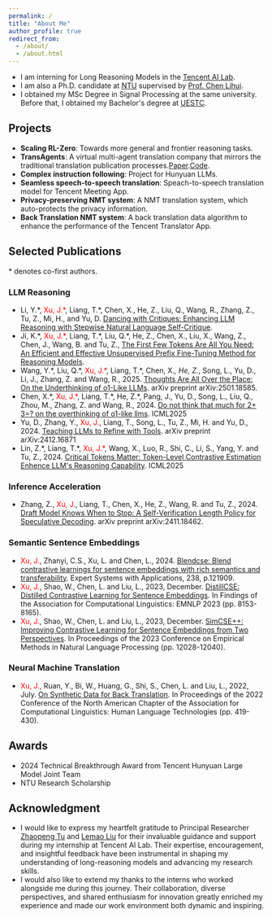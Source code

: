```yaml
---
permalink: /
title: "About Me"
author_profile: true
redirect_from: 
  - /about/
  - /about.html
---
```



* I am interning for Long Reasoning Models in the [Tencent AI Lab](https://ailab.tencent.com/ailab/zh/index). 
* I am also a Ph.D. candidate at [NTU](https://www.ntu.edu.sg/) supervised by [Prof. Chen Lihui](https://scholar.google.com/citations?user=XqNeXssAAAAJ&hl=en).
* I obtained my MSc Degree in Signal Processing at the same university. Before that, I obtained my Bachelor's degree at [UESTC](https://en.uestc.edu.cn/).

Projects
---
- **Scaling RL-Zero**: Towards more general and frontier reasoning tasks.
- **TransAgents**: A virtual multi-agent translation company that mirrors the traditional translation publication processes.[Paper](https://aclanthology.org/2024.emnlp-demo.14/).[Code](https://github.com/minghao-wu/transagents).
- **Complex instruction following**: Project for Hunyuan LLMs.
- **Seamless speech-to-speech translation**: Speach-to-speech translation model for Tencent Meeting App.
- **Privacy-preserving NMT system**: A NMT translation system, which auto-protects the privacy information.
- **Back Translation NMT system**: A back translation data algorithm to enhance the performance of the Tencent Translator App.


Selected Publications
---
\* denotes co-first authors.
### LLM Reasoning
* Li, Y.\*, <span style="color:red">Xu, J.\*</span>, Liang, T.\*, Chen, X., He, Z., Liu, Q., Wang, R., Zhang, Z., Tu, Z., Mi, H., and Yu, D. [Dancing with Critiques: Enhancing LLM Reasoning with Stepwise Natural Language Self-Critique](http://dx.doi.org/10.13140/RG.2.2.27912.33289).
* Ji, K.\*, <span style="color:red">Xu, J.\*</span>, Liang, T.\*, Liu, Q.\*, He, Z., Chen, X., Liu, X., Wang, Z., Chen, J., Wang, B. and Tu, Z., [The First Few Tokens Are All You Need: An Efficient and Effective Unsupervised Prefix Fine-Tuning Method for Reasoning Models](http://dx.doi.org/10.13140/RG.2.2.33772.07043). 
* Wang, Y.\*, Liu, Q.\*, <span style="color:red">Xu, J.\*</span>, Liang, T.\*, Chen, X.*, He, Z.*, Song, L., Yu, D., Li, J., Zhang, Z. and Wang, R., 2025. [Thoughts Are All Over the Place: On the Underthinking of o1-Like LLMs](https://arxiv.org/abs/2501.18585). arXiv preprint arXiv:2501.18585.  
* Chen, X.\*, <span style="color:red">Xu, J.\*</span>, Liang, T.\*, He, Z.\*, Pang, J., Yu, D., Song, L., Liu, Q., Zhou, M., Zhang, Z. and Wang, R., 2024. [Do not think that much for 2+ 3=? on the overthinking of o1-like llms](https://arxiv.org/abs/2412.21187). ICML2025
* Yu, D., Zhang, Y., <span style="color:red">Xu, J.</span>, Liang, T., Song, L., Tu, Z., Mi, H. and Yu, D., 2024. [Teaching LLMs to Refine with Tools](https://arxiv.org/abs/2412.16871). arXiv preprint arXiv:2412.16871  
* Lin, Z.\*, Liang, T.\*, <span style="color:red">Xu, J.\*</span>, Wang, X., Luo, R., Shi, C., Li, S., Yang, Y. and Tu, Z., 2024. [Critical Tokens Matter: Token-Level Contrastive Estimation Enhence LLM's Reasoning Capability](https://arxiv.org/abs/2411.19943). ICML2025

### Inference Acceleration
* Zhang, Z., <span style="color:red">Xu, J.</span>, Liang, T., Chen, X., He, Z., Wang, R. and Tu, Z., 2024. [Draft Model Knows When to Stop: A Self-Verification Length Policy for Speculative Decoding](https://arxiv.org/abs/2411.18462). arXiv preprint arXiv:2411.18462.  


### Semantic Sentence Embeddings
* <span style="color:red">Xu, J.</span>, Zhanyi, C.S., Xu, L. and Chen, L., 2024. [Blendcse: Blend contrastive learnings for sentence embeddings with rich semantics and transferability](https://www.sciencedirect.com/science/article/abs/pii/S0957417423024119). Expert Systems with Applications, 238, p.121909.  
* <span style="color:red">Xu, J.</span>, Shao, W., Chen, L. and Liu, L., 2023, December. [DistillCSE: Distilled Contrastive Learning for Sentence Embeddings](https://aclanthology.org/2023.findings-emnlp.547/). In Findings of the Association for Computational Linguistics: EMNLP 2023 (pp. 8153-8165).  
* <span style="color:red">Xu, J.</span>, Shao, W., Chen, L. and Liu, L., 2023, December. [SimCSE++: Improving Contrastive Learning for Sentence Embeddings from Two Perspectives](https://aclanthology.org/2023.emnlp-main.737/). In Proceedings of the 2023 Conference on Empirical Methods in Natural Language Processing (pp. 12028-12040).  


### Neural Machine Translation
* <span style="color:red">Xu, J.</span>, Ruan, Y., Bi, W., Huang, G., Shi, S., Chen, L. and Liu, L., 2022, July. [On Synthetic Data for Back Translation](https://aclanthology.org/2022.naacl-main.32/). In Proceedings of the 2022 Conference of the North American Chapter of the Association for Computational Linguistics: Human Language Technologies (pp. 419-430).



Awards
---
* 2024 Technical Breakthrough Award from Tencent Hunyuan Large Model Joint Team
* NTU Research Scholarship


Acknowledgment
---
- I would like to express my heartfelt gratitude to Principal Researcher [Zhaopeng Tu](https://tuzhaopeng.github.io/) and [Lemao Liu](https://lemaoliu.github.io/) for their invaluable guidance and support during my internship at Tencent AI Lab. Their expertise, encouragement, and insightful feedback have been instrumental in shaping my understanding of long-reasoning models and advancing my research skills.  
- I would also like to extend my thanks to the interns who worked alongside me during this journey. Their collaboration, diverse perspectives, and shared enthusiasm for innovation greatly enriched my experience and made our work environment both dynamic and inspiring.

